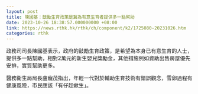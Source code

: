 ```yaml
---
layout: post
title: 陳國基：鼓勵生育政策是冀為有意生育者提供多一點幫助
date: 2023-10-26 18:38:57.000000000 +08:00
link: https://news.rthk.hk/rthk/ch/component/k2/1725080-20231026.htm
categories: rthk
---
```


政務司司長陳國基表示，政府的鼓勵生育政策，是希望為本身已有意生育的人士，提供多一點幫助，相對2萬元的新生嬰兒獎勵金，其他措施例如資助出售房屋優先安排，實質幫助更多。

醫務衞生局局長盧寵茂指出，年輕一代對於輔助生育技術有錯誤觀念，雪卵過程有健康風險，市民應該「有仔趁嫰生」。

